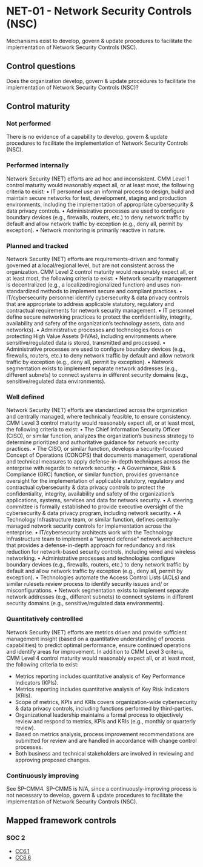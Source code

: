 # NET-01 - Network Security Controls (NSC)
Mechanisms exist to develop, govern & update procedures to facilitate the implementation of Network Security Controls (NSC).
## Control questions
Does the organization develop, govern & update procedures to facilitate the implementation of Network Security Controls (NSC)?
## Control maturity
### Not performed
There is no evidence of a capability to develop, govern & update procedures to facilitate the implementation of Network Security Controls (NSC).
### Performed internally
Network Security (NET) efforts are ad hoc and inconsistent. CMM Level 1 control maturity would reasonably expect all, or at least most, the following criteria to exist:
•	IT personnel use an informal process to design, build and maintain secure networks for test, development, staging and production environments, including the implementation of appropriate cybersecurity & data privacy controls.
•	Administrative processes are used to configure boundary devices (e.g., firewalls, routers, etc.) to deny network traffic by default and allow network traffic by exception (e.g., deny all, permit by exception). 
•	Network monitoring is primarily reactive in nature.
### Planned and tracked
Network Security (NET) efforts are requirements-driven and formally governed at a local/regional level, but are not consistent across the organization. CMM Level 2 control maturity would reasonably expect all, or at least most, the following criteria to exist:
•	Network security management is decentralized (e.g., a localized/regionalized function) and uses non-standardized methods to implement secure and compliant practices.
•	IT/cybersecurity personnel identify cybersecurity & data privacy controls that are appropriate to address applicable statutory, regulatory and contractual requirements for network security management.
•	IT personnel define secure networking practices to protect the confidentiality, integrity, availability and safety of the organization’s technology assets, data and network(s).
•	Administrative processes and technologies focus on protecting High Value Assets (HVAs), including environments where sensitive/regulated data is stored, transmitted and processed.
•	Administrative processes are used to configure boundary devices (e.g., firewalls, routers, etc.) to deny network traffic by default and allow network traffic by exception (e.g., deny all, permit by exception). 
•	Network segmentation exists to implement separate network addresses (e.g., different subnets) to connect systems in different security domains (e.g., sensitive/regulated data environments).
### Well defined
Network Security (NET) efforts are standardized across the organization and centrally managed, where technically feasible, to ensure consistency. CMM Level 3 control maturity would reasonably expect all, or at least most, the following criteria to exist:
•	The Chief Information Security Officer (CISO), or similar function, analyzes the organization’s business strategy to determine prioritized and authoritative guidance for network security practices.
•	The CISO, or similar function, develops a security-focused Concept of Operations (CONOPS) that documents management, operational and technical measures to apply defense-in-depth techniques across the enterprise with regards to network security.
•	A Governance, Risk & Compliance (GRC) function, or similar function, provides governance oversight for the implementation of applicable statutory, regulatory and contractual cybersecurity & data privacy controls to protect the confidentiality, integrity, availability and safety of the organization’s applications, systems, services and data for network security.
•	A steering committee is formally established to provide executive oversight of the cybersecurity & data privacy program, including network security. 
•	A Technology Infrastructure team, or similar function, defines centrally-managed network security controls for implementation across the enterprise.
•	IT/cybersecurity architects work with the Technology Infrastructure team to implement a “layered defense” network architecture that provides a defense-in-depth approach for redundancy and risk reduction for network-based security controls, including wired and wireless networking.
•	Administrative processes and technologies configure boundary devices (e.g., firewalls, routers, etc.) to deny network traffic by default and allow network traffic by exception (e.g., deny all, permit by exception).
•	Technologies automate the Access Control Lists (ACLs) and similar rulesets review process to identify security issues and/ or misconfigurations. 
•	Network segmentation exists to implement separate network addresses (e.g., different subnets) to connect systems in different security domains (e.g., sensitive/regulated data environments).
### Quantitatively controllled
Network Security (NET) efforts are metrics driven and provide sufficient management insight (based on a quantitative understanding of process capabilities) to predict optimal performance, ensure continued operations and identify areas for improvement. In addition to CMM Level 3 criteria, CMM Level 4 control maturity would reasonably expect all, or at least most, the following criteria to exist:
- 	Metrics reporting includes quantitative analysis of Key Performance Indicators (KPIs).
- 	Metrics reporting includes quantitative analysis of Key Risk Indicators (KRIs).
- 	Scope of metrics, KPIs and KRIs covers organization-wide cybersecurity & data privacy controls, including functions performed by third-parties.
- 	Organizational leadership maintains a formal process to objectively review and respond to metrics, KPIs and KRIs (e.g., monthly or quarterly review).
- 	Based on metrics analysis, process improvement recommendations are submitted for review and are handled in accordance with change control processes.
- 	Both business and technical stakeholders are involved in reviewing and approving proposed changes.
### Continuously improving
See SP-CMM4. SP-CMM5 is N/A, since a continuously-improving process is not necessary to develop, govern & update procedures to facilitate the implementation of Network Security Controls (NSC).
## Mapped framework controls
### SOC 2
- [CC6.1](../soc2/cc61.md)
- [CC6.6](../soc2/cc66.md)